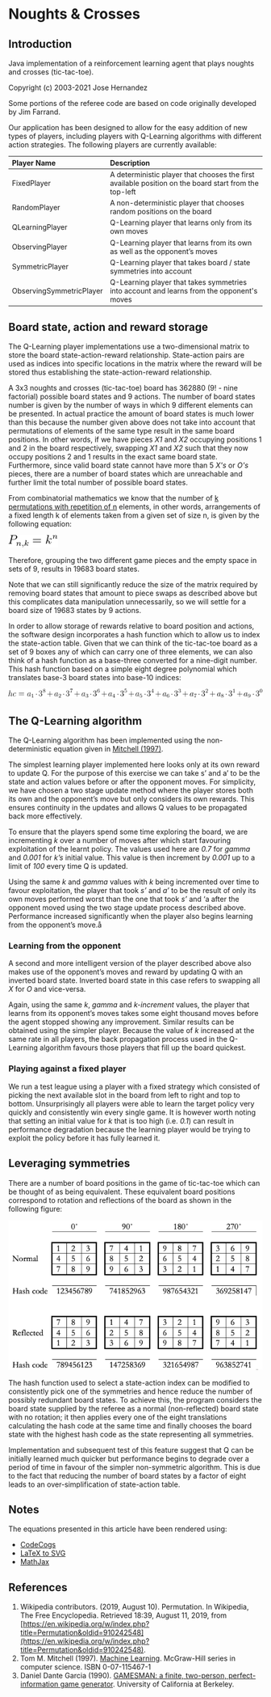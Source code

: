 # Noughts & Crosses

## Introduction

Java implementation of a reinforcement learning agent that plays noughts and crosses (tic-tac-toe).

Copyright (c) 2003-2021 Jose Hernandez

Some portions of the referee code are based on code originally developed by Jim Farrand.

Our application has been designed to allow for the easy addition of new types of players, including players with Q-Learning algorithms with different action strategies.  The following players are currently available:

| Player Name | Description |
|:------------|:------------|
| FixedPlayer | A deterministic player that chooses the first available position on the board start from the top-left |
| RandomPlayer | A non-deterministic player that chooses random positions on the board |
| QLearningPlayer | Q-Learning player that learns only from its own moves |
| ObservingPlayer | Q-Learning player that learns from its own as well as the opponent’s moves |
| SymmetricPlayer | Q-Learning player that takes board / state symmetries into account |
| ObservingSymmetricPlayer | Q-Learning player that takes symmetries into account and learns from the opponent's moves |

## Board state, action and reward storage

The Q-Learning player implementations use a two-dimensional matrix to store the board
state-action-reward relationship.
State-action pairs are used as indices into specific locations in the matrix where the reward will
be stored thus establishing the state-action-reward relationship.

A 3x3 noughts and crosses (tic-tac-toe) board has 362880 (9! - nine factorial) possible board states
and 9 actions. The number of board states number is given by the number of ways in which 9 different
elements can be presented. In actual practice the amount of board states is much lower than this
because the number given above does not take into account that permutations of elements of the same
type result in the same board positions. In other words, if we have pieces *X1* and *X2* occupying
positions 1 and 2 in the board respectively, swapping *X1* and *X2* such that they now occupy
positions 2 and 1 results in the exact same board state.  Furthermore, since valid board state
cannot have more than 5 *X's* or *O's* pieces, there are a number of board states which are
unreachable and further limit the total number of possible board states.

From combinatorial mathematics we know that the number of [k permutations with repetition of n](https://en.wikipedia.org/wiki/Permutation#Permutations_with_repetition) elements, in other words, arrangements of a fixed length k of elements taken from a given set of size n,
is given by the following equation:

![P_{n,k}=k^{n}](images/equation-permutations.png)

Therefore, grouping the two different game pieces and the empty space in sets of 9, results in 19683 board states.

Note that we can still significantly reduce the size of the matrix required by removing board states
that amount to piece swaps as described above but this complicates data manipulation unnecessarily,
so we will settle for a board size of 19683 states by 9 actions.

In order to allow storage of rewards relative to board position and actions, the software design
incorporates a hash function which to allow us to index the state-action table.  Given that we can
think of the tic-tac-toe board as a set of 9 boxes any of which can carry one of three
elements, we can also think of a hash function as a base-three converted for a nine-digit number.
This hash function based on a simple eight degree polynomial which translates base-3 board
states into base-10 indices:

![hc=a_{1}\cdot3^{8}+a_{2}\cdot3^{7}+a_{3}\cdot3^{6}+a_{4}\cdot3^{5}+a_{5}\cdot3^{4}+a_{6}\cdot3^{3}+a_{7}\cdot3^{2}+a_{8}\cdot3^{1}+a_{9}\cdot3^{0}](images/equation-hash.png)

## The Q-Learning algorithm

The Q-Learning algorithm has been implemented using the non-deterministic equation given in [Mitchell
(1997)](#1--Tom-M--Mitchell--1997).

The simplest learning player implemented here looks only at its own reward to update Q. For the
purpose of this exercise we can take s’ and a’ to be the state and action values before or after the
opponent moves. For simplicity, we have chosen a two stage update method where the player stores both
its own and the opponent’s move but only considers its own rewards.  This ensures continuity in the
updates and allows Q values to be propagated back more effectively.

To ensure that the players spend some time exploring the board, we are incrementing *k* over a
number of moves after which start favouring exploitation of the learnt policy. The values used
here are *0.7* for *gamma* and *0.001* for *k’s* initial value. This value is then increment by
*0.001* up to a limit of *100* every time Q is updated.

Using the same *k* and *gamma* values with *k* being incremented over time to favour exploitation,
the player that took *s’* and *a’* to be the result of only its own moves performed worst than
the one that took *s’* and ‘a after the opponent moved using the two stage update process described
above. Performance increased significantly when the player also begins learning from the opponent’s
move.å

### Learning from the opponent

A second and more intelligent version of the player described above also makes use of the opponent’s
moves and reward by updating Q with an inverted board state.  Inverted board state in this case
refers to swapping all *X* for *O* and vice-versa.

Again, using the same *k*, *gamma* and *k-increment* values, the player that learns from its
opponent’s moves takes some eight thousand moves before the agent stopped showing any improvement.
Similar results can be obtained using the simpler player. Because the value of *k* increased at
the same rate in all players, the back propagation process used in the Q-Learning algorithm favours
those players that fill up the board quickest.

### Playing against a fixed player

We run a test league using a player with a fixed strategy which consisted of picking the next
available slot in the board from left to right and top to bottom.  Unsurprisingly all players were
able to learn the target policy very quickly and consistently win every single game. It is however
worth noting that setting an initial value for *k* that is too high (i.e. *0.1*) can result in
performance degradation because the learning player would be trying to exploit the policy before it
has fully learned it.

## Leveraging symmetries

There are a number of board positions in the game of tic-tac-toe which can be thought of as being equivalent.
These equivalent board positions correspond to rotation and reflections of the board as shown in the following figure:

![symmetries](images/symmetries-table.png)

The hash function used to select a state-action index can be modified to consistently pick one of
the symmetries and hence reduce the number of possibly redundant board states. To achieve this, the
program considers the board state supplied by the referee as a normal (non-reflected) board state
with no rotation; it then applies every one of the eight translations calculating the hash code at
the same time and finally chooses the board state with the highest hash code as the state representing all symmetries.

Implementation and subsequent test of this feature suggest that Q can be initially learned much
quicker but performance begins to degrade over a period of time in favour of the simpler
non-symmetric algorithm. This is due to the fact that reducing the number of board states by a
factor of eight leads to an over-simplification of state-action table.

## Notes

The equations presented in this article have been rendered using:
- [CodeCogs](https://latex.codecogs.com/eqneditor/editor.php)
- [LaTeX to SVG](https://viereck.ch/latex-to-svg/)
- [MathJax](https://www.mathjax.org/) 

## References

1. Wikipedia contributors. (2019, August 10). Permutation. In Wikipedia, The Free Encyclopedia. Retrieved 18:39, August 11, 2019, from [https://en.wikipedia.org/w/index.php?title=Permutation&oldid=910242548](https://en.wikipedia.org/w/index.php?title=Permutation&oldid=910242548).
1. Tom M. Mitchell (1997). [Machine Learning](http://www.cs.cmu.edu/~tom/mlbook.html). McGraw-Hill series in computer science. ISBN 0-07-115467-1
1. Daniel Dante Garcia (1990). [GAMESMAN: a finite, two-person, perfect-information game generator](https://people.eecs.berkeley.edu/~ddgarcia/software/gamesman/GAMESMAN.pdf). University of California at Berkeley.
